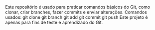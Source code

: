 Este repositório é usado para praticar comandos básicos do Git, como clonar, criar branches, fazer commits e enviar alterações.
Comandos usados:
git clone
git branch
git add
git commit
git push
Este projeto é apenas para fins de teste e aprendizado do Git.